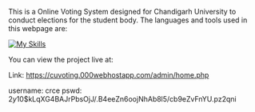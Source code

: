This is a Online Voting System designed for Chandigarh University to conduct elections for the student body. 
The languages and tools used in this webpage are:

[![My Skills](https://skillicons.dev/icons?i=js,html,bootstrap,php,mysql)](https://skillicons.dev)

You can view the project live at:

Link:  https://cuvoting.000webhostapp.com/admin/home.php

username: crce
pswd: $2y$10$kLqXG4BAJrPbsOjJ/.B4eeZn6oojNhAb8l5/cb9eZvFnYU.pz2qni
